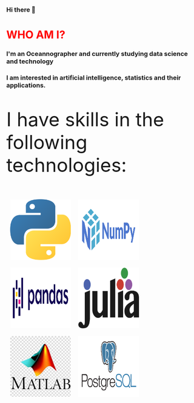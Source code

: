 ### Hi there 👋

<h1 style="color:red"> WHO AM I? </h1>
<h3> I'm an Oceannographer and currently studying data science and technology</h3>
<h3> I am interested in artificial intelligence, statistics and their applications.</h3>

<style>
.img{
  margin: auto}

</style>

<p style="font-size:50px">I have skills in the following technologies:</p>

<img align="left" src="_imgs/python.png" alt="" style="width:160px; height:160px; padding: 10px "></img>

<img align="left" src="_imgs/numpy.png" alt="" style="width:160px; height:160px; padding: 10px "></img>

<img align="left" src="_imgs/pandas.png" alt="" style="width:160px; height:160px; padding: 10px "></img>

<img align="left" src="_imgs/julia.png" alt="" style="width:160px; height:160px; padding: 10px "></img>

<img align="left" src="_imgs/matlab.jpg" alt="" style="width:160px; height:160px; padding: 10px "></img>

<img align="left" src="_imgs/postgres.png" alt="" style="width:160px; height:160px; padding: 10px "></img>
